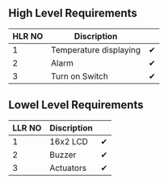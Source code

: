 ## High Level Requirements
| HLR NO| Discription|         |
|-------|-------------|--------|
|1| Temperature displaying |  ✔  |
|2| Alarm| ✔|
|3| Turn on Switch| ✔|
## Lowel Level Requirements
| LLR NO| Discription|   |
|-----|------|------|
|1| 16x2 LCD| ✔  |
|2| Buzzer|  ✔  |
|3| Actuators|  ✔  |

